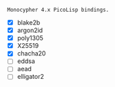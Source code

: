 ```
Monocypher 4.x PicoLisp bindings.
```
- [x] blake2b
- [x] argon2id
- [x] poly1305
- [x] X25519
- [x] chacha20
- [ ] eddsa
- [ ] aead
- [ ] elligator2
